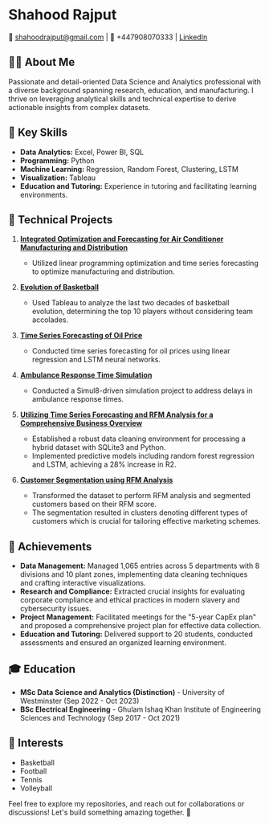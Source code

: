 # Shahood Rajput

📧 shahoodrajput@gmail.com | 📱 +447908070333 | [LinkedIn](https://www.linkedin.com/in/shahoodrajput/)

## 👨‍💻 About Me
Passionate and detail-oriented Data Science and Analytics professional with a diverse background spanning research, education, and manufacturing. I thrive on leveraging analytical skills and technical expertise to derive actionable insights from complex datasets.

## 🌟 Key Skills
- **Data Analytics:** Excel, Power BI, SQL
- **Programming:** Python
- **Machine Learning:** Regression, Random Forest, Clustering, LSTM
- **Visualization:** Tableau
- **Education and Tutoring:** Experience in tutoring and facilitating learning environments.

## 🚀 Technical Projects
1. [**Integrated Optimization and Forecasting for Air Conditioner Manufacturing and Distribution**](#)
   - Utilized linear programming optimization and time series forecasting to optimize manufacturing and distribution.

2. [**Evolution of Basketball**](#)
   - Used Tableau to analyze the last two decades of basketball evolution, determining the top 10 players without considering team accolades.

3. [**Time Series Forecasting of Oil Price**](#)
   - Conducted time series forecasting for oil prices using linear regression and LSTM neural networks.

4. [**Ambulance Response Time Simulation**](#)
   - Conducted a Simul8-driven simulation project to address delays in ambulance response times.

5. [**Utilizing Time Series Forecasting and RFM Analysis for a Comprehensive Business Overview**](#)
   - Established a robust data cleaning environment for processing a hybrid dataset with SQLite3 and Python.
   - Implemented predictive models including random forest regression and LSTM, achieving a 28% increase in R2.
     
6. [**Customer Segmentation using RFM Analysis**](#)
   - Transformed the dataset to perform RFM analysis and segmented customers based on their RFM score.
   - The segmentation resulted in clusters denoting different types of customers which is crucial for tailoring effective marketing schemes.

## 🚀 Achievements
- **Data Management:** Managed 1,065 entries across 5 departments with 8 divisions and 10 plant zones, implementing data cleaning techniques and crafting interactive visualizations.
- **Research and Compliance:** Extracted crucial insights for evaluating corporate compliance and ethical practices in modern slavery and cybersecurity issues.
- **Project Management:** Facilitated meetings for the "5-year CapEx plan" and proposed a comprehensive project plan for effective data collection.
- **Education and Tutoring:** Delivered support to 20 students, conducted assessments and ensured an organized learning environment.

## 🎓 Education
- **MSc Data Science and Analytics (Distinction)** - University of Westminster (Sep 2022 - Oct 2023)
- **BSc Electrical Engineering** - Ghulam Ishaq Khan Institute of Engineering Sciences and Technology (Sep 2017 - Oct 2021)

## 🏀 Interests
- Basketball
- Football
- Tennis
- Volleyball

Feel free to explore my repositories, and reach out for collaborations or discussions! Let's build something amazing together. 🚀




<!---
shahoodtarique/shahoodtarique is a ✨ special ✨ repository because its `README.md` (this file) appears on your GitHub profile.
You can click the Preview link to take a look at your changes.
--->
